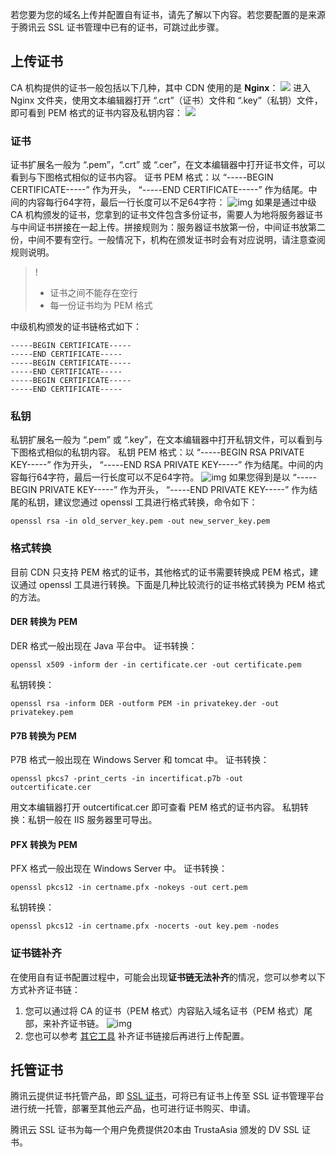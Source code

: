 若您要为您的域名上传并配置自有证书，请先了解以下内容。若您要配置的是来源于腾讯云 SSL 证书管理中已有的证书，可跳过此步骤。

## 上传证书
CA 机构提供的证书一般包括以下几种，其中 CDN 使用的是 **Nginx**：
![](https://main.qcloudimg.com/raw/249538db51d90314f84b2c75a6bccc05.png)
进入 Nginx 文件夹，使用文本编辑器打开 “.crt”（证书）文件和 “.key”（私钥）文件，即可看到 PEM 格式的证书内容及私钥内容：
![](https://main.qcloudimg.com/raw/2a1b11ff93a7cb475d68e38c7701434f/Nginx_certificate.png)


### 证书
证书扩展名一般为 “.pem”，“.crt” 或 “.cer”，在文本编辑器中打开证书文件，可以看到与下图格式相似的证书内容。
证书 PEM 格式：以 “-----BEGIN CERTIFICATE-----” 作为开头， “-----END CERTIFICATE-----” 作为结尾。中间的内容每行64字符，最后一行长度可以不足64字符：
![img](https://main.qcloudimg.com/raw/60ea02d1a2c9623526d7fa79403e658a.jpg)
如果是通过中级 CA 机构颁发的证书，您拿到的证书文件包含多份证书，需要人为地将服务器证书与中间证书拼接在一起上传。拼接规则为：服务器证书放第一份，中间证书放第二份，中间不要有空行。一般情况下，机构在颁发证书时会有对应说明，请注意查阅规则说明。

> !
> + 证书之间不能存在空行
> + 每一份证书均为 PEM 格式

中级机构颁发的证书链格式如下：
```
-----BEGIN CERTIFICATE-----
-----END CERTIFICATE-----
-----BEGIN CERTIFICATE-----
-----END CERTIFICATE-----
-----BEGIN CERTIFICATE-----
-----END CERTIFICATE-----
```

### 私钥
私钥扩展名一般为 “.pem” 或 “.key”，在文本编辑器中打开私钥文件，可以看到与下图格式相似的私钥内容。
私钥 PEM 格式：以 “-----BEGIN RSA PRIVATE KEY-----” 作为开头， “-----END RSA PRIVATE KEY-----” 作为结尾。中间的内容每行64字符，最后一行长度可以不足64字符。
![img](https://main.qcloudimg.com/raw/e10009916aeb00d5158a3703115d0354.jpg)
如果您得到是以 “-----BEGIN PRIVATE KEY-----” 作为开头， “-----END PRIVATE KEY-----” 作为结尾的私钥，建议您通过 openssl 工具进行格式转换，命令如下：
```
openssl rsa -in old_server_key.pem -out new_server_key.pem
```

### 格式转换
目前 CDN 只支持 PEM 格式的证书，其他格式的证书需要转换成 PEM 格式，建议通过 openssl 工具进行转换。下面是几种比较流行的证书格式转换为 PEM 格式的方法。
#### DER 转换为 PEM
DER 格式一般出现在 Java 平台中。
证书转换：
```
openssl x509 -inform der -in certificate.cer -out certificate.pem
```
私钥转换：
```
openssl rsa -inform DER -outform PEM -in privatekey.der -out privatekey.pem
```
#### P7B 转换为 PEM
P7B 格式一般出现在 Windows Server 和 tomcat 中。
证书转换：
```
openssl pkcs7 -print_certs -in incertificat.p7b -out outcertificate.cer
```
用文本编辑器打开 outcertificat.cer 即可查看 PEM 格式的证书内容。
私钥转换：私钥一般在 IIS 服务器里可导出。
#### PFX 转换为 PEM
PFX 格式一般出现在 Windows Server 中。
证书转换：
```
openssl pkcs12 -in certname.pfx -nokeys -out cert.pem
```
私钥转换：
```
openssl pkcs12 -in certname.pfx -nocerts -out key.pem -nodes
```
### 证书链补齐
 在使用自有证书配置过程中，可能会出现**证书链无法补齐**的情况，您可以参考以下方式补齐证书链：
1. 您可以通过将 CA 的证书（PEM 格式）内容贴入域名证书（PEM 格式）尾部，来补齐证书链。
  ![img](https://main.qcloudimg.com/raw/c5adc7371454ec06a7f2f8150ec48ed8/cer11.png)
2. 您也可以参考 [其它工具](https://myssl.com/chain_download.html) 补齐证书链接后再进行上传配置。

## 托管证书

腾讯云提供证书托管产品，即 [SSL 证书](http://console.cloud.tencent.com/ssl)，可将已有证书上传至 SSL 证书管理平台进行统一托管，部署至其他云产品，也可进行证书购买、申请。

腾讯云 SSL 证书为每一个用户免费提供20本由 TrustaAsia 颁发的 DV SSL 证书。
